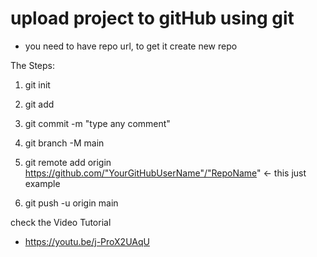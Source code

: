 # upload project to gitHub using git

* you need to have repo url, to get it create new repo

The Steps:

1. git init

2. git add <File Name>
  
3. git commit -m "type any comment"
  
4. git branch -M main
  
5. git remote add origin https://github.com/"YourGitHubUserName"/"RepoName" <- this just example
  
6. git push -u origin main

  
 check the Video Tutorial 
  
* https://youtu.be/j-ProX2UAqU
